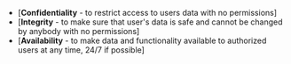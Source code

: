  * [**Confidentiality** - to restrict access to users data with no permissions]
 * [**Integrity** - to make sure that user's data is safe and cannot be changed by anybody with no permissions]
 * [**Availability** - to make data and functionality available to authorized users at any time, 24/7 if possible]


